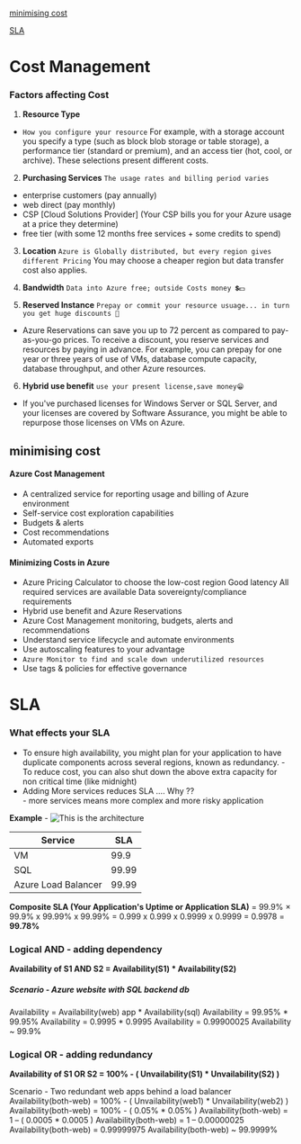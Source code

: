 [minimising cost](#minimising-cost)

[SLA](#what-effects-your-sla)

# Cost Management 

### Factors affecting Cost 

1. **Resource Type**
- `How you configure your resource`
For example, with a storage account you specify a type (such as block blob storage or table storage), a performance tier (standard or premium), and an access tier (hot, cool, or archive). These selections present different costs.

2. **Purchasing Services**
`The usage rates and billing period varies`
- enterprise customers (pay annually)
- web direct (pay monthly)
- CSP [Cloud Solutions Provider] (Your CSP bills you for your Azure usage at a price they determine)
- free tier (with some 12 months free services + some credits to spend)

3. **Location**
`Azure is Globally distributed, but every region gives different Pricing`
You may choose a cheaper region but data transfer cost also applies. 

4. **Bandwidth**
`Data into Azure free; outside Costs money 💲💵`

5. **Reserved Instance**
`Prepay or commit your resource usuage... in turn you get huge discounts 🤑`
- Azure Reservations can save you up to 72 percent as compared to pay-as-you-go prices. To receive a discount, you reserve services and resources by paying in advance.
For example, you can prepay for one year or three years of use of VMs, database compute capacity, database throughput, and other Azure resources.

6. **Hybrid use benefit** 
`use your present license,save money😁`
- If you've purchased licenses for Windows Server or SQL Server, and your licenses are covered by Software Assurance, you might be able to repurpose those licenses on VMs on Azure.

## minimising cost

#### Azure Cost Management
- A centralized service for reporting usage and billing of Azure environment
- Self-service cost exploration capabilities
- Budgets & alerts
- Cost recommendations
- Automated exports

#### Minimizing Costs in Azure
- Azure Pricing Calculator to choose the low-cost region
Good latency
All required services are available
Data sovereignty/compliance requirements
- Hybrid use benefit and Azure Reservations
- Azure Cost Management monitoring, budgets, alerts and recommendations
- Understand service lifecycle and automate environments
- Use autoscaling features to your advantage
- `Azure Monitor to find and scale down underutilized resources`
- Use tags & policies for effective governance
 


# SLA

### What effects your SLA
- To ensure high availability, you might plan for your application to have duplicate components across several regions, known as redundancy. 
        - To reduce cost, you can also shut down the above extra capacity for non critical time (like midnight)
- Adding More services reduces SLA .... Why ?? <br>
        - more services means more complex and more risky application
  
**Example** - 
![This is the architecture ](https://docs.microsoft.com/en-us/learn/azure-fundamentals/choose-azure-services-sla-lifecycle/media/4-special-orders-architecture.svg)

| Service| SLA |
|------| ----- |
| VM | 99.9|
| SQL | 99.99 |
| Azure Load Balancer | 99.99 |

**Composite SLA (Your Application's Uptime or Application SLA)** = 99.9% × 99.9% x 99.99% x 99.99% = 0.999 x 0.999 x 0.9999 x 0.9999 = 0.9978 = **99.78%**

### Logical AND - adding dependency

**Availability of S1 AND S2 = Availability(S1) * Availability(S2)**

##### Scenario - Azure website with SQL backend db
Availability = Availability(web) app * Availability(sql)
Availability = 99.95% * 99.95%
Availability = 0.9995 * 0.9995
Availability = 0.99900025
Availability ~ 99.9%

### Logical OR - adding redundancy

**Availability of S1 OR S2 = 100% - ( Unvailability(S1) * Unvailability(S2) )**

Scenario - Two redundant web apps behind a load balancer
Availability(both-web) = 100% - ( Unvailability(web1) * Unvailability(web2) )
Availability(both-web) = 100% - ( 0.05% * 0.05% )
Availability(both-web) = 1 – ( 0.0005 * 0.0005 )
Availability(both-web) = 1 – 0.00000025
Availability(both-web) = 0.99999975
Availability(both-web) ~ 99.9999%
